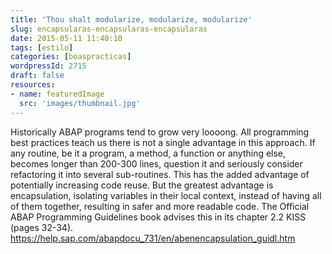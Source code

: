 ```yaml
---
title: 'Thou shalt modularize, modularize, modularize'
slug: encapsularas-encapsularas-encapsularas
date: 2015-05-11 11:40:10
tags: [estilo]
categories: [boaspracticas]
wordpressId: 2715
draft: false
resources:
- name: featuredImage
  src: 'images/thumbnail.jpg'
---
```

Historically ABAP programs tend to grow very loooong. All programming best practices teach us there is not a single advantage in this approach.
If any routine, be it a program, a method, a function or anything else, becomes longer than 200-300 lines, question it and seriously consider refactoring it into several sub-routines.
This has the added advantage of potentially increasing code reuse. But the greatest advantage is encapsulation, isolating variables in their local context, instead of having all of them together, resulting in safer and more readable code.
The Official ABAP Programming Guidelines book advises this in its chapter 2.2 KISS (pages 32-34).
https://help.sap.com/abapdocu_731/en/abenencapsulation_guidl.htm

